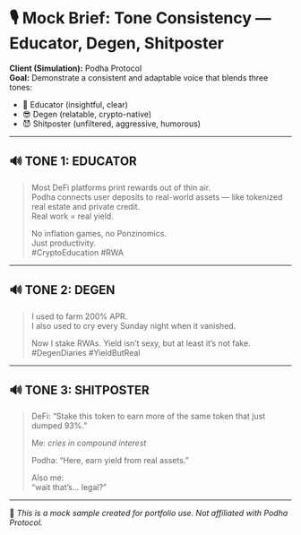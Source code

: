 # 🎙️ Mock Brief: Tone Consistency — Educator, Degen, Shitposter

**Client (Simulation):** Podha Protocol  
**Goal:** Demonstrate a consistent and adaptable voice that blends three tones:  
- 🧠 Educator (insightful, clear)  
- 😎 Degen (relatable, crypto-native)  
- 😈 Shitposter (unfiltered, aggressive, humorous)

---

## 🔊 TONE 1: EDUCATOR

> Most DeFi platforms print rewards out of thin air.  
> Podha connects user deposits to real-world assets — like tokenized real estate and private credit.  
> Real work = real yield.  
>  
> No inflation games, no Ponzinomics.  
> Just productivity.  
> #CryptoEducation #RWA

---

## 🔊 TONE 2: DEGEN

> I used to farm 200% APR.  
> I also used to cry every Sunday night when it vanished.  
>  
> Now I stake RWAs. Yield isn’t sexy, but at least it’s not fake.  
> #DegenDiaries #YieldButReal

---

## 🔊 TONE 3: SHITPOSTER

> DeFi: “Stake this token to earn more of the same token that just dumped 93%.”  
>  
> Me: *cries in compound interest*  
>  
> Podha: “Here, earn yield from real assets.”  
>  
> Also me:  
> “wait that’s... legal?”

---

📌 *This is a mock sample created for portfolio use. Not affiliated with Podha Protocol.*
